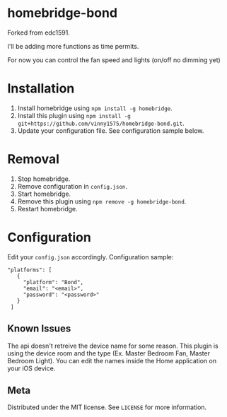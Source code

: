 # homebridge-bond

Forked from edc1591.

I'll be adding more functions as time permits.

For now you can control the fan speed and lights (on/off no dimming yet)

# Installation
1. Install homebridge using `npm install -g homebridge`.
2. Install this plugin using `npm install -g git+https://github.com/vinny1575/homebridge-bond.git`.
3. Update your configuration file. See configuration sample below.

# Removal
1. Stop homebridge.
2. Remove configuration in `config.json`.
3. Start homebridge.
4. Remove this plugin using `npm remove -g homebridge-bond`.
5. Restart homebridge.

# Configuration
Edit your `config.json` accordingly. Configuration sample:
 ```
"platforms": [
    {
      "platform": "Bond",
      "email": "<email>",
      "password": "<password>"
    }
  ]
```
## Known Issues

The api doesn't retreive the device name for some reason. This plugin is using the device room and the type (Ex. Master Bedroom Fan, Master Bedroom Light). You can edit the names inside the Home application on your iOS device.

## Meta

Distributed under the MIT license. See ``LICENSE`` for more information.

[license-image]: https://img.shields.io/badge/License-MIT-blue.svg
[license-url]: LICENSE
